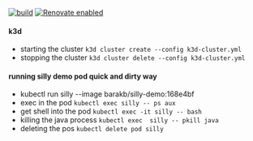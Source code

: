 [![build](https://github.com/barakb/silly-demo/actions/workflows/build.yml/badge.svg)](https://github.com/barakb/silly-demo/actions/workflows/build.yml)
[![Renovate enabled](https://img.shields.io/badge/renovate-enabled-brightgreen.svg)](https://renovatebot.com/)

#### k3d 
 * starting the cluster `k3d cluster create --config k3d-cluster.yml`
 * stopping the cluster `k3d cluster delete --config k3d-cluster.yml`

#### running silly demo pod quick and dirty way
 * kubectl run silly --image barakb/silly-demo:168e4bf
 * exec in the pod `kubectl exec silly -- ps aux`
 * get shell into the pod `kubectl exec -it silly -- bash`
 * killing the java process `kubectl exec  silly -- pkill java`
 * deleting the pos `kubectl delete pod silly`
